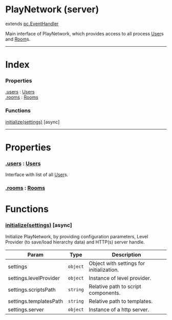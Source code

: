 # PlayNetwork (server)
extends [pc.EventHandler]

Main interface of PlayNetwork, which provides access to all process [User]s and [Room]s.

---

# Index

### Properties

<a href='#property_users'>.users</a> : [Users]  
<a href='#property_rooms'>.rooms</a> : [Rooms]  


### Functions

<a href='#function_initialize'>initialize(settings)</a> [async]  


---


# Properties

<a name='property_users'></a>
### <a href='#property_users'>.users</a> : [Users]  
Interface with list of all [User]s.

<a name='property_rooms'></a>
### <a href='#property_rooms'>.rooms</a> : [Rooms]  


# Functions

<a name='function_initialize'></a>
### <a href='#function_initialize'>initialize(settings)</a> [async]  

Initialize PlayNetwork, by providing configuration parameters, Level Provider (to save/load hierarchy data) and HTTP(s) server handle.

| Param | Type | Description |
| --- | --- | --- |
| settings | `object` | Object with settings for initialization. |  
| settings.levelProvider | `object` | Instance of level provider. |  
| settings.scriptsPath | `string` | Relative path to script components. |  
| settings.templatesPath | `string` | Relative path to templates. |  
| settings.server | `object` | Instance of a http server. |  




[pc.EventHandler]: https://developer.playcanvas.com/en/api/pc.EventHandler.html  
[User]: ./User.md  
[Room]: ./Room.md  
[Users]: ./Users.md  
[Rooms]: ./Rooms.md  
